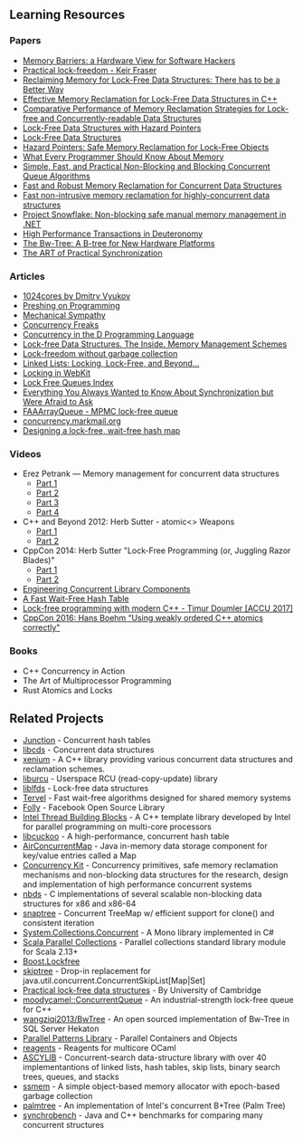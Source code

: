 ## Learning Resources

### Papers

* [Memory Barriers: a Hardware View for Software Hackers](http://www.rdrop.com/users/paulmck/scalability/paper/whymb.2009.04.05a.pdf)
* [Practical lock-freedom - Keir Fraser](https://www.cl.cam.ac.uk/techreports/UCAM-CL-TR-579.pdf)
* [Reclaiming Memory for Lock-Free Data Structures: There has to be a Better Way](http://www.cs.toronto.edu/~tabrown/debra/fullpaper.pdf)
* [Effective Memory Reclamation for Lock-Free Data Structures in C++](http://www.ub.tuwien.ac.at/dipl/VL/51367.pdf)
* [Comparative Performance of Memory Reclamation Strategies for Lock-free and Concurrently-readable Data Structures](http://www.cs.toronto.edu/~tomhart/papers/tomhart_thesis.pdf)
* [Lock-Free Data Structures with Hazard Pointers](https://erdani.com/publications/cuj-2004-12.pdf)
* [Lock-Free Data Structures](https://erdani.com/publications/cuj-2004-10.pdf)
* [Hazard Pointers: Safe Memory Reclamation for Lock-Free Objects](http://citeseerx.ist.psu.edu/viewdoc/download?doi=10.1.1.395.378&rep=rep1&type=pdf)
* [What Every Programmer Should Know About Memory](https://www.akkadia.org/drepper/cpumemory.pdf)
* [Simple, Fast, and Practical Non-Blocking and Blocking Concurrent Queue Algorithms](https://www.cs.rochester.edu/~scott/papers/1996_PODC_queues.pdf)
* [Fast and Robust Memory Reclamation for Concurrent Data Structures](https://infoscience.epfl.ch/record/218413/files/qsense-techrep.pdf)
* [Fast non-intrusive memory reclamation for highly-concurrent data structures](https://cdn.app.compendium.com/uploads/user/e7c690e8-6ff9-102a-ac6d-e4aebca50425/f4a5b21d-66fa-4885-92bf-c4e81c06d916/File/cf559034b1dbe68f39fce07ca210c422/ismm16_dice_hwhp.pdf)
* [Project Snowflake: Non-blocking safe manual memory management in .NET](https://www.microsoft.com/en-us/research/publication/project-snowflake-non-blocking-safe-manual-memory-management-net/#)
* [High Performance Transactions in Deuteronomy](https://www.microsoft.com/en-us/research/wp-content/uploads/2016/02/DeuteronomyTC-CIDR2015-full.pdf)
* [The Bw-Tree: A B-tree for New Hardware Platforms](https://www.microsoft.com/en-us/research/publication/the-bw-tree-a-b-tree-for-new-hardware/#)
* [The ART of Practical Synchronization](https://db.in.tum.de/~leis/papers/artsync.pdf)

### Articles

* [1024cores by Dmitry Vyukov](http://www.1024cores.net/)
* [Preshing on Programming](http://preshing.com/archives/)
* [Mechanical Sympathy](https://mechanical-sympathy.blogspot.com/)
* [Concurrency Freaks](http://concurrencyfreaks.blogspot.com/)
* [Concurrency in the D Programming Language](http://www.informit.com/articles/article.aspx?p=1609144&seqNum=16)
* [Lock-free Data Structures. The Inside. Memory Management Schemes](https://kukuruku.co/post/lock-free-data-structures-the-inside-memory-management-schemes/)
* [Lock-freedom without garbage collection](https://aturon.github.io/blog/2015/08/27/epoch/)
* [Linked Lists: Locking, Lock-Free, and Beyond...](http://cs.brown.edu/courses/cs176/lectures/chapter_09.pdf)
* [Locking in WebKit](https://webkit.org/blog/6161/locking-in-webkit/)
* [Lock Free Queues Index](http://psy-lob-saw.blogspot.hr/p/lock-free-queues.html)
* [Everything You Always Wanted to Know About Synchronization but Were Afraid to Ask](http://sigops.org/sosp/sosp13/papers/p33-david.pdf)
* [FAAArrayQueue - MPMC lock-free queue](http://concurrencyfreaks.blogspot.hr/2016/11/faaarrayqueue-mpmc-lock-free-queue-part.html)
* [concurrency.markmail.org](http://concurrency.markmail.org/search/?q=lock-free)
* [Designing a lock-free, wait-free hash map](https://shlomisteinberg.com/2015/09/28/designing-a-lock-free-wait-free-hash-map/)

### Videos

* Erez Petrank — Memory management for concurrent data structures
  * [Part 1](https://www.youtube.com/watch?v=aedEe0Zx_g0)
  * [Part 2](https://www.youtube.com/watch?v=BCXrG1M65HU)
  * [Part 3](https://www.youtube.com/watch?v=u9pbPpZXu18)
  * [Part 4](https://www.youtube.com/watch?v=2nc7IqfshgQ&t=1s)
* C++ and Beyond 2012: Herb Sutter - atomic<> Weapons
  * [Part 1](https://channel9.msdn.com/Shows/Going+Deep/Cpp-and-Beyond-2012-Herb-Sutter-atomic-Weapons-1-of-2)
  * [Part 2](https://channel9.msdn.com/Shows/Going+Deep/Cpp-and-Beyond-2012-Herb-Sutter-atomic-Weapons-2-of-2)
* CppCon 2014: Herb Sutter "Lock-Free Programming (or, Juggling Razor Blades)"
  * [Part 1](https://www.youtube.com/watch?v=c1gO9aB9nbs)
  * [Part 2](https://www.youtube.com/watch?v=CmxkPChOcvw)
* [Engineering Concurrent Library Components](https://www.youtube.com/watch?v=sq0MX3fHkro)
* [A Fast Wait-Free Hash Table](https://www.youtube.com/watch?v=WYXgtXWejRM)
* [Lock-free programming with modern C++ - Timur Doumler [ACCU 2017]](https://www.youtube.com/watch?v=qdrp6k4rcP4)
* [CppCon 2016: Hans Boehm “Using weakly ordered C++ atomics correctly"](https://www.youtube.com/watch?v=M15UKpNlpeM)

### Books

* C++ Concurrency in Action
* The Art of Multiprocessor Programming
* Rust Atomics and Locks

## Related Projects

* [Junction](https://github.com/preshing/junction) - Concurrent hash tables
* [libcds](https://github.com/khizmax/libcds) - Concurrent data structures
* [xenium](https://github.com/mpoeter/xenium) - A C++ library providing various concurrent data structures and reclamation schemes.
* [liburcu](liburcu.org) - Userspace RCU (read-copy-update) library
* [liblfds](https://liblfds.org/) - Lock-free data structures
* [Tervel](https://github.com/ucf-cs/Tervel) - Fast wait-free algorithms designed for shared memory systems
* [Folly](https://github.com/facebook/folly) - Facebook Open Source Library
* [Intel Thread Building Blocks](https://www.threadingbuildingblocks.org/) - A C++ template library developed by Intel for parallel programming on multi-core processors
* [libcuckoo](https://github.com/efficient/libcuckoo) - A high-performance, concurrent hash table
* [AirConcurrentMap](https://boilerbay.com/airmap/) - Java in-memory data storage component for key/value entries called a Map
* [Concurrency Kit](http://concurrencykit.org/) - Concurrency primitives, safe memory reclamation mechanisms and non-blocking data structures for the research, design and implementation of high performance concurrent systems
* [nbds](https://github.com/argv0/nbds) - C implementations of several scalable non-blocking data structures for x86 and x86-64
* [snaptree](https://github.com/nbronson/snaptree) - Concurrent TreeMap w/ efficient support for clone() and consistent iteration
* [System.Collections.Concurrent](https://github.com/mono/mono/tree/mono-3.12.1/mcs/class/corlib/System.Collections.Concurrent) - A Mono library implemented in C#
* [Scala Parallel Collections](https://github.com/scala/scala-parallel-collections/tree/master/core/src/main/scala/scala/collection/parallel) - Parallel collections standard library module for Scala 2.13+
* [Boost.Lockfree](http://www.boost.org/doc/libs/1_60_0/doc/html/lockfree.html)
* [skiptree](https://github.com/mspiegel/lockfreeskiptree) - Drop-in replacement for java.util.concurrent.ConcurrentSkipList[Map|Set]
* [Practical lock-free data structures](http://www.cl.cam.ac.uk/research/srg/netos/projects/archive/lock-free/) - By University of Cambridge
* [moodycamel::ConcurrentQueue](https://github.com/cameron314/concurrentqueue) - An industrial-strength lock-free queue for C++
* [wangziqi2013/BwTree](https://github.com/wangziqi2013/BwTree) - An open sourced implementation of Bw-Tree in SQL Server Hekaton
* [Parallel Patterns Library](https://msdn.microsoft.com/en-us/library/dd504906.aspx) - Parallel Containers and Objects
* [reagents](https://github.com/ocamllabs/reagents) - Reagents for multicore OCaml
* [ASCYLIB](https://github.com/LPD-EPFL/ASCYLIB) - Concurrent-search data-structure library with over 40 implementantions of linked lists, hash tables, skip lists, binary search trees, queues, and stacks
* [ssmem](https://github.com/LPD-EPFL/ssmem) - A simple object-based memory allocator with epoch-based garbage collection
* [palmtree](https://github.com/runshenzhu/palmtree) - An implementation of Intel's concurrent B+Tree (Palm Tree)
* [synchrobench](https://github.com/gramoli/synchrobench) - Java and C++ benchmarks for comparing many concurrent structures
